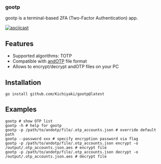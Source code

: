 ### gootp

gootp is a terminal-based 2FA (Two-Factor Authentication) app.

[![asciicast](https://asciinema.org/a/s9eF7EbqgnCkoLVwbv0TE0a8Y.svg)](https://asciinema.org/a/s9eF7EbqgnCkoLVwbv0TE0a8Y)

## Features
- Supported algorithms: TOTP
- Compatible with [andOTP](https://github.com/andOTP/andOTP) file format
- Allows to encrypt/decrypt andOTP files on your PC

## Installation

```shell
go install github.com/Kichiyaki/gootp@latest
```
## Examples

```shell
gootp # show OTP list
gootp -h # help for gootp
gootp -p /path/to/andotp/file/.otp_accounts.json # override default path
gootp --password xxx # specify encryption password via flag
gootp -p /path/to/andotp/file/.otp_accounts.json encrypt -o /output/.otp_accounts.json.aes # encrypt file
gootp -p /path/to/andotp/file/.otp_accounts.json decrypt -o /output/.otp_accounts.json.aes # decrypt file
```
